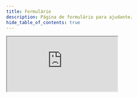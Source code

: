 ```yaml
---
title: Formulário
description: Página de formulário para ajudante.
hide_table_of_contents: true
---
```

<div class="center">
<iframe class="formulario" src="https://docs.google.com/forms/d/e/1FAIpQLSf5ywwjFy8IAnpzV5VfosipLG-8yLdkAP-Dr1-G8xSegr1Y7w/viewform?embedded=true">Carregando…</iframe>
</div>